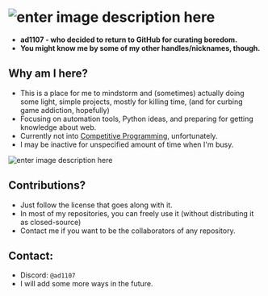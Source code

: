 

# ![enter image description here](https://readme-typing-svg.herokuapp.com/?lines=Hi%20there!&font=Fira%20Code&width=450&height=45&color=ffff00&vCenter=true&size=35)

 - **ad1107 - who decided to return to GitHub for curating boredom.**
 - **You might know me by some of my other handles/nicknames, though.**

## Why am I here?

- This is a place for me to mindstorm and (sometimes) actually doing some light, simple projects, mostly for killing time, (and for curbing game addiction, hopefully)
- Focusing on automation tools, Python ideas, and preparing for getting knowledge about web.
- Currently not into [Competitive Programming](https://en.wikipedia.org/wiki/Competitive_programming), unfortunately.
- I may be inactive for unspecified amount of time when I'm busy.

![enter image description here](https://github-readme-stats.vercel.app/api/top-langs?username=ad1107&langs_count=6&layout=compact&theme=react&bg_color=1E2222&icon_color=F8D866&border_color=1F222E)
## Contributions?
- Just follow the license that goes along with it.
- In most of my repositories, you can freely use it (without distributing it as closed-source)
- Contact me if you want to be the collaborators of any repository.

## Contact:
- Discord: `@ad1107`
- I will add some more ways in the future.
